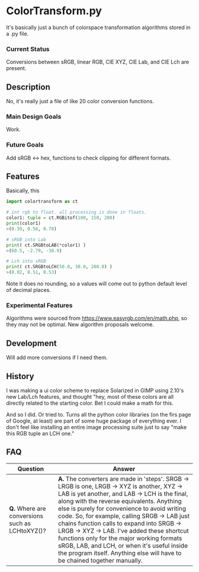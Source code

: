 # ColorTransform.py
It's basically just a bunch of colorspace transformation algorithms stored in a .py file.

### Current Status
Conversions between sRGB, linear RGB, CIE XYZ, CIE Lab, and CIE Lch are present.

## Description
No, it's really just a file of like 20 color conversion functions.

### Main Design Goals
Work.

### Future Goals
Add sRGB <-> hex, functions to check clipping for different formats.

## Features
Basically, this
```python
import colortransform as ct

# int rgb to float. all processing is done in floats.
color1: tuple = ct.RGBitof(100, 150, 200)
print(color1)
>(0.39, 0.58, 0.78)

# sRGB into Lab
print( ct.SRGBtoLAB(*color1) )
>(60.5, -2.79, -30.9)

# Lch into sRGB
print( ct.SRGBtoLCH(50.0, 30.0, 200.0) )
>(0.02, 0.51, 0.53)
```
Note it does no rounding, so a values will come out to python default level of decimal places.

### Experimental Features
Algorithms were sourced from https://www.easyrgb.com/en/math.php, so they may not be optimal. New algorithm proposals welcome.

## Development
Will add more conversions if I need them.

## History
I was making a ui color scheme to replace Solarized in GIMP using 2.10's new Lab/Lch features, and thought "hey, most of these colors are all directly related to the starting color. Bet I could make a math for this.

And so I did. Or tried to. Turns all the python color libraries (on the firs page of Google, at least) are part of some huge package of everything ever. I don't feel like installing an entire image processing suite just to say "make this RGB tuple an LCH one."

## FAQ
Question|Answer
--------|------
**Q.** Where are conversions such as LCHtoXYZ()?|**A.** The converters are made in 'steps'. SRGB -> LRGB is one, LRGB -> XYZ is another, XYZ -> LAB is yet another, and LAB -> LCH is the final, along with the reverse equivalents. Anything else is purely for convenience to avoid writing code. So, for example, calling SRGB -> LAB just chains function calls to expand into SRGB -> LRGB -> XYZ -> LAB. I've added these shortcut functions only for the major working formats sRGB, LAB, and LCH, or when it's useful inside the program itself. Anything else will have to be chained together manually.

